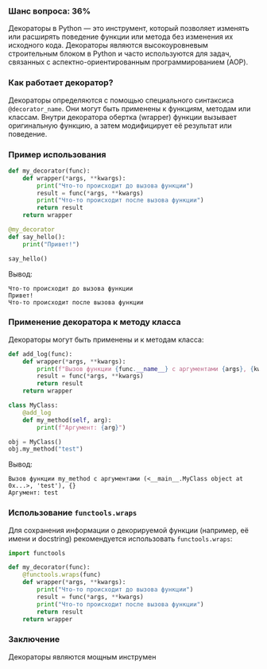 ### Шанс вопроса: 36%

Декораторы в Python — это инструмент, который позволяет изменять или расширять поведение функции или метода без изменения их исходного кода. Декораторы являются высокоуровневым строительным блоком в Python и часто используются для задач, связанных с аспектно-ориентированным программированием (AOP).

### Как работает декоратор?
Декораторы определяются с помощью специального синтаксиса `@decorator_name`. Они могут быть применены к функциям, методам или классам. Внутри декоратора обертка (wrapper) функции вызывает оригинальную функцию, а затем модифицирует её результат или поведение.

### Пример использования
```python
def my_decorator(func):
    def wrapper(*args, **kwargs):
        print("Что-то происходит до вызова функции")
        result = func(*args, **kwargs)
        print("Что-то происходит после вызова функции")
        return result
    return wrapper

@my_decorator
def say_hello():
    print("Привет!")

say_hello()
```
Вывод:
```
Что-то происходит до вызова функции
Привет!
Что-то происходит после вызова функции
```

### Применение декоратора к методу класса
Декораторы могут быть применены и к методам класса:
```python
def add_log(func):
    def wrapper(*args, **kwargs):
        print(f"Вызов функции {func.__name__} с аргументами {args}, {kwargs}")
        result = func(*args, **kwargs)
        return result
    return wrapper

class MyClass:
    @add_log
    def my_method(self, arg):
        print(f"Аргумент: {arg}")

obj = MyClass()
obj.my_method("test")
```
Вывод:
```
Вызов функции my_method с аргументами (<__main__.MyClass object at 0x...>, 'test'), {}
Аргумент: test
```

### Использование `functools.wraps`
Для сохранения информации о декорируемой функции (например, её имени и docstring) рекомендуется использовать `functools.wraps`:
```python
import functools

def my_decorator(func):
    @functools.wraps(func)
    def wrapper(*args, **kwargs):
        print("Что-то происходит до вызова функции")
        result = func(*args, **kwargs)
        print("Что-то происходит после вызова функции")
        return result
    return wrapper
```

### Заключение
Декораторы являются мощным инструмен
